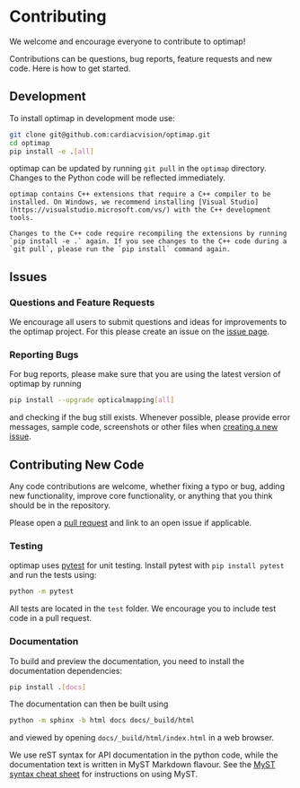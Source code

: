 # Contributing

We welcome and encourage everyone to contribute to optimap!

Contributions can be questions, bug reports, feature requests and new code. 
Here is how to get started.

## Development

To install optimap in development mode use:
```bash
git clone git@github.com:cardiacvision/optimap.git
cd optimap
pip install -e .[all]
```
optimap can be updated by running `git pull` in the `optimap` directory. Changes to the Python code will be reflected immediately.

```{note}
optimap contains C++ extensions that require a C++ compiler to be installed. On Windows, we recommend installing [Visual Studio](https://visualstudio.microsoft.com/vs/) with the C++ development tools.
```

```{warning}
Changes to the C++ code require recompiling the extensions by running `pip install -e .` again. If you see changes to the C++ code during a `git pull`, please run the `pip install` command again.
```

## Issues 

### Questions and Feature Requests

We encourage all users to submit questions and ideas for improvements to the optimap project.
For this please create an issue on the [issue page](https://github.com/cardiacvision/optimap/issues).

### Reporting Bugs

For bug reports, please make sure that you are using the latest version of optimap by running
```bash
pip install --upgrade opticalmapping[all]
```
and checking if the bug still exists. Whenever possible, please provide error messages, sample code, screenshots or other files when [creating a new issue](https://github.com/cardiacvision/optimap/issues/new).

## Contributing New Code

Any code contributions are welcome, whether fixing a typo or bug, adding new functionality, improve core functionality, or anything that you think should be in the repository.

Please open a [pull request](https://github.com/cardiacvision/optimap/pulls) and link to an open issue if applicable.

### Testing

optimap uses [pytest](https://docs.pytest.org/en/stable/) for unit testing. Install pytest with ```pip install pytest``` and run the tests using:
```bash
python -m pytest
```
All tests are located in the `test` folder. We encourage you to include test code in a pull request.

### Documentation

To build and preview the documentation, you need to install the documentation dependencies:
```bash
pip install .[docs]
```
The documentation can then be built using
```bash
python -m sphinx -b html docs docs/_build/html
```
and viewed by opening `docs/_build/html/index.html` in a web browser.

We use reST syntax for API documentation in the python code, while the documentation text is written in MyST Markdown flavour. See the [MyST syntax cheat sheet](https://jupyterbook.org/en/stable/reference/cheatsheet.html) for instructions on using MyST.